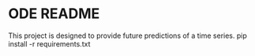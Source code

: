 # ODE README
This project is designed to provide future predictions of a time series.
pip install -r requirements.txt